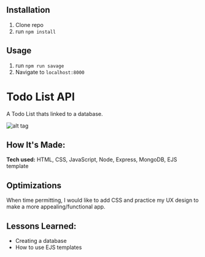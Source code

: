 ## Installation

1. Clone repo
2. run `npm install`

## Usage

1. run `npm run savage`
2. Navigate to `localhost:8000`

# Todo List API
A Todo List thats linked to a database.


![alt tag](https://#)

## How It's Made:

**Tech used:** HTML, CSS, JavaScript, Node, Express, MongoDB, EJS template


## Optimizations

When time permitting, I would like to add CSS and practice my UX design to make a more appealing/functional app.

## Lessons Learned:
- Creating a database
- How to use EJS templates
